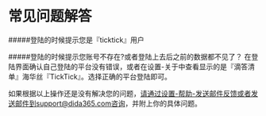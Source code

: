 # 常见问题解答

#####登陆的时候提示您是『ticktick』用户



#####登陆的时候提示您账号不存在?或者登陆上去后之前的数据都不见了？
在登陆界面确认自己登陆的平台没有错误，或者在设置-关于中查看显示的是『滴答清单』海华丝『TickTick』。选择正确的平台登陆即可。



如果根据以上操作还是没有解决您的问题，请通过设置-帮助-发送邮件反馈或者发送邮件到support@dida365.com咨询，并附上你的具体问题。

